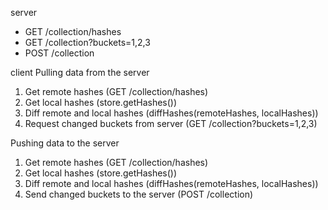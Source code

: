 server

- GET /collection/hashes
- GET /collection?buckets=1,2,3
- POST /collection

client
Pulling data from the server

1. Get remote hashes (GET /collection/hashes)
2. Get local hashes (store.getHashes())
3. Diff remote and local hashes (diffHashes(remoteHashes, localHashes))
4. Request changed buckets from server (GET /collection?buckets=1,2,3)

Pushing data to the server

1. Get remote hashes (GET /collection/hashes)
2. Get local hashes (store.getHashes())
3. Diff remote and local hashes (diffHashes(remoteHashes, localHashes))
4. Send changed buckets to the server (POST /collection)
